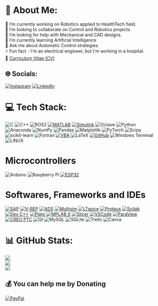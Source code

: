# 💫 About Me:
🔭 I’m currently working on Robotics applied to HealthTech field.<br>👯 I’m looking to collaborate on Control and Robotics projects<br>🤝 I’m looking for help with Mechanical and CAD designs.<br>🌱 I’m currently learning Artificial Intelligence<br>💬 Ask me about Automatic Control strategies.<br>⚡ Fun fact - I'm an electrical engineer, but I'm working in a hospital. <br> :page_facing_up: [Curriculum Vitae (CV)](https://github.com/Jesse-Alves/Jesse-Alves/blob/main/Curriculum%20Vitae%20-%20Jess%C3%A9%20Alves%20-%2021-10-2023.pdf)



## 🌐 Socials:
[![Instagram](https://img.shields.io/badge/Instagram-%23E4405F.svg?logo=Instagram&logoColor=white)](https://instagram.com/jessalves11) [![LinkedIn](https://img.shields.io/badge/LinkedIn-%230077B5.svg?logo=linkedin&logoColor=white)](https://linkedin.com/in/https://www.linkedin.com/in/jessealves11/) 

# 💻 Tech Stack:
![C](https://img.shields.io/badge/c-%2300599C.svg?style=for-the-badge&logo=c&logoColor=white) 
![C++](https://img.shields.io/badge/c++-%2300599C.svg?style=for-the-badge&logo=c%2B%2B&logoColor=white) 
![ROS2](https://img.shields.io/badge/ros-%230A0FF9.svg?style=for-the-badge&logo=ros&logoColor=white) 
[![MATLAB](https://img.shields.io/badge/MATLAB-0076A8?style=for-the-badge&logo=mathworks&logoColor=white)](https://www.mathworks.com/)
[![Simulink](https://img.shields.io/badge/Simulink-4E148C?style=for-the-badge&logo=MathWorks&logoColor=white)](https://www.mathworks.com/products/simulink.html)
![Octave](https://img.shields.io/badge/OCTAVE-darkblue?style=for-the-badge&logo=octave&logoColor=fcd683) 
![Python](https://img.shields.io/badge/python-3670A0?style=for-the-badge&logo=python&logoColor=ffdd54) 
![Anaconda](https://img.shields.io/badge/Anaconda-%2344A833.svg?style=for-the-badge&logo=anaconda&logoColor=white)
![NumPy](https://img.shields.io/badge/numpy-%23013243.svg?style=for-the-badge&logo=numpy&logoColor=white)
![Pandas](https://img.shields.io/badge/pandas-%23150458.svg?style=for-the-badge&logo=pandas&logoColor=white)
![Matplotlib](https://img.shields.io/badge/Matplotlib-%23ffffff.svg?style=for-the-badge&logo=Matplotlib&logoColor=black) 
![PyTorch](https://img.shields.io/badge/PyTorch-%23EE4C2C.svg?style=for-the-badge&logo=PyTorch&logoColor=white)
![Scipy](https://img.shields.io/badge/SciPy-%230C55A5.svg?style=for-the-badge&logo=scipy&logoColor=%white) 
![scikit-learn](https://img.shields.io/badge/scikit--learn-%23F7931E.svg?style=for-the-badge&logo=scikit-learn&logoColor=white)
![Fortran](https://img.shields.io/badge/Fortran-%23734F96.svg?style=for-the-badge&logo=fortran&logoColor=white) 
[![VBA](https://img.shields.io/badge/VBA-86796B?style=for-the-badge&logo=microsoft&logoColor=white)](https://docs.microsoft.com/en-us/office/vba/api/overview/)
![LaTeX](https://img.shields.io/badge/latex-%23008080.svg?style=for-the-badge&logo=latex&logoColor=white)
[![GitHub](https://img.shields.io/badge/GitHub-181717?style=for-the-badge&logo=github&logoColor=white)](https://github.com/)
![Windows Terminal](https://img.shields.io/badge/Windows%20Terminal-%234D4D4D.svg?style=for-the-badge&logo=windows-terminal&logoColor=white) 
![LINUX](https://img.shields.io/badge/Linux-FCC624?style=for-the-badge&logo=linux&logoColor=black)

# Microcontrollers
![Arduino](https://img.shields.io/badge/-Arduino-00979D?style=for-the-badge&logo=Arduino&logoColor=white)
![Raspberry Pi](https://img.shields.io/badge/-RaspberryPi-C51A4A?style=for-the-badge&logo=Raspberry-Pi)
[![ESP32](https://img.shields.io/badge/ESP32-FF8000?style=for-the-badge&logo=espressif&logoColor=white)](https://www.espressif.com/en/products/socs/esp32)


# Softwares, Frameworks and IDEs
[![SAP](https://img.shields.io/badge/SAP-0FAAFF?style=for-the-badge&logo=SAP&logoColor=white)](https://www.sap.com/)
[![V-REP](https://img.shields.io/badge/V--REP-CE2029?style=for-the-badge&logo=v-rep&logoColor=white)](http://www.coppeliarobotics.com/)
[![ADS](https://img.shields.io/badge/ADS-FF3300?style=for-the-badge&logo=keysight&logoColor=white)](https://www.keysight.com/us/en/products/software/pathwave-design-software.html)
[![Multisim](https://img.shields.io/badge/Multisim-007ACC?style=for-the-badge&logo=ni&logoColor=white)](https://www.ni.com/en-us/shop/electronic-test-instrumentation/application-software-for-electronic-test-and-instrumentation-category/what-is-multisim.html)
[![LTspice](https://img.shields.io/badge/LTspice-DC8700?style=for-the-badge&logo=lineartechnology&logoColor=white)](https://www.analog.com/en/design-center/design-tools-and-calculators/ltspice-simulator.html)
[![Proteus](https://img.shields.io/badge/Proteus-0099CC?style=for-the-badge&logo=proteus&logoColor=white)](https://www.labcenter.com/)
[![Scilab](https://img.shields.io/badge/Scilab-6363AC?style=for-the-badge&logo=scilab&logoColor=white)](https://www.scilab.org/)
[![Dev C++](https://img.shields.io/badge/Dev_C++-474A8A?style=for-the-badge&logo=dev-cpp&logoColor=white)](https://sourceforge.net/projects/orwelldevcpp/)
[![Plato](https://img.shields.io/badge/Plato-2C3E50?style=for-the-badge&logo=plato&logoColor=white)](https://plato.stanford.edu/)
[![MPLAB X](https://img.shields.io/badge/MPLAB_X-0D5C82?style=for-the-badge&logo=microchip&logoColor=white)](https://www.microchip.com/en-us/development-tools-tools-and-software/mplab-x-ide)
[![Slicer](https://img.shields.io/badge/Slicer-4BAEEA?style=for-the-badge&logo=slicer&logoColor=white)](https://www.slicer.org/)
[![VSCode](https://img.shields.io/badge/VSCode-007ACC?style=for-the-badge&logo=visual-studio-code&logoColor=white)](https://code.visualstudio.com/)
[![ParaView](https://img.shields.io/badge/ParaView-3182CE?style=for-the-badge&logo=paraview&logoColor=white)](https://www.paraview.org/)
[![CREO PTC](https://img.shields.io/badge/CREO_PTC-005CA9?style=for-the-badge&logo=ptc&logoColor=white)](https://www.ptc.com/en/products/cad/creo)
![Qt](https://img.shields.io/badge/Qt-%23217346.svg?style=for-the-badge&logo=Qt&logoColor=white) 
![MySQL](https://img.shields.io/badge/mysql-%2300000f.svg?style=for-the-badge&logo=mysql&logoColor=white) 
![SQLite](https://img.shields.io/badge/sqlite-%2307405e.svg?style=for-the-badge&logo=sqlite&logoColor=white)
![Trello](https://img.shields.io/badge/Trello-%23026AA7.svg?style=for-the-badge&logo=Trello&logoColor=white)
![Canva](https://img.shields.io/badge/Canva-%2300C4CC.svg?style=for-the-badge&logo=Canva&logoColor=white) 



# 📊 GitHub Stats:
![](https://github-readme-stats.vercel.app/api?username=Jesse-Alves&theme=dark&hide_border=true&include_all_commits=true&count_private=true)<br/>
![](https://github-readme-streak-stats.herokuapp.com/?user=Jesse-Alves&theme=dark&hide_border=true)<br/>
![](https://github-readme-stats.vercel.app/api/top-langs/?username=Jesse-Alves&theme=dark&hide_border=true&include_all_commits=true&count_private=true&layout=compact)

  ## 💰 You can help me by Donating
  [![PayPal](https://img.shields.io/badge/PayPal-00457C?style=for-the-badge&logo=paypal&logoColor=white)](https://paypal.me/jessalves2@gmail.com) 

  
<!-- Proudly created with GPRM ( https://gprm.itsvg.in ) -->

